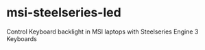 # msi-steelseries-led
Control Keyboard backlight in MSI laptops with Steelseries Engine 3 Keyboards
